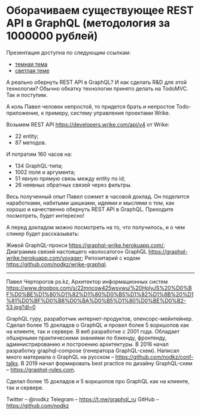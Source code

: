 # Оборачиваем существующее REST API в GraphQL (методология за 1000000 рублей)

Презентация доступна по следующим ссылкам:
- [темная тема](https://nodkz.github.io/conf-talks/talks/2020.06.24-holyjs-online/index.html)
- [светлая теме](https://nodkz.github.io/conf-talks/talks/2020.06.24-holyjs-online/white.html)

А реально обернуть REST API в GraphQL? И как сделать R&D для этой технологии? Обычно обкатку технологии принято делать на TodoMVC. Так и поступим.

А коль Павел человек непростой, то придется брать и непростое Todo-приложение, к примеру, систему управления проектами Wrike.

Возьмем REST API <https://developers.wrike.com/api/v4> от Wrike:
- 22 entity;
- 87 методов.

И потратим 160 часов на:
- 134 GraphQL-типа;
- 1002 поля и аргумента;
- 51 явную прямую связь между entity по id;
- 26 неявных обратных связей через фильтры.

Весь полученный опыт Павел сожмет в часовой доклад. Он поделится наработками, набитыми шишками, идеями и мыслями о том, как хорошо и качественно обернуть REST API в GraphQL. Приходите посмотреть, будет интересно!

А перед докладом можно посмотреть на то, что получилось, и о чем спикер будет рассказывать:

Живой GraphQL-прокси <https://graphql-wrike.herokuapp.com/>;
Диаграмма связей настоящего «волосатого» GraphQL <https://graphql-wrike.herokuapp.com/voyager>;
Репозитарий с кодом <https://github.com/nodkz/wrike-graphql>.

--------

Павел Черторогов
ps.kz, Архитектор информационных систем
<https://www.dropbox.com/s/22mncow425wsvwu/%20HolyJS%20%D0%BF%D0%BE%D1%80%D1%82%D1%80%D0%B5%D1%82%D1%8B%20%D1%81%D0%BF%D0%B8%D0%BA%D0%B5%D1%80%D0%BE%D0%B2-53.jpg?dl=0>

GraphQL гуру, разработчик интернет-продуктов, опенсорс-мейнтейнер. Сделал более 15 докладов о GraphQL и провел более 5 воркшопов как на клиенте, так и сервере. В веб разработке с 2001 года. Обладает обширными практическими знаниями по бэкенду, фронтенду, администрированию и построению архитектуры. В 2016 начал разработку graphql-compose (генератора GraphQL-схем). Написал много материала о GraphQL на русском – <https://github.com/nodkz/conf-talks>. В 2019 начал формировать best practice по дизайну GraphQL-схем – <https://graphql-rules.com>.

Сделал более 15 докладов и 5 воркшопов про GraphQL как на клиенте, так и сервере.

Twitter – @nodkz
Telegram – <https://t.me/graphql_ru>
GitHub – <https://github.com/nodkz>
